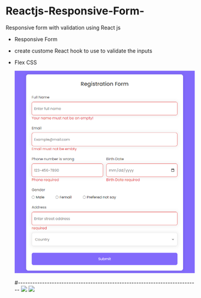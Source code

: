 # Reactjs-Responsive-Form-
Responsive form with validation using React js

 - Responsive Form
 - create custome React hook to use to validate the inputs  
 - Flex CSS

   <img src='registration-form/src/assets/regisrration error desktop.PNG' />

   #---------------------------------------------------------------------------
   <img src='registration-form/src/assets/no error .PNG' />
   <img src='registration-form/src/assets/rثسحخىسهرث.PNG' />

